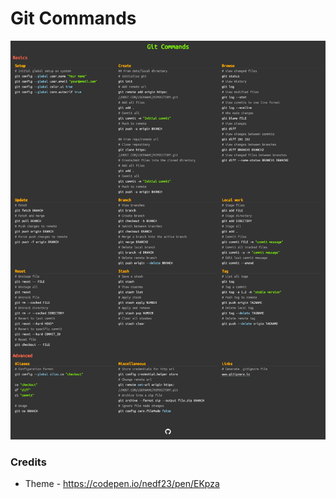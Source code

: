 # Git Commands

![screenshot](img/screenshot.png)

### Credits

- Theme - https://codepen.io/nedf23/pen/EKpza
